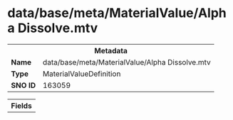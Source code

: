 <h1>data/base/meta/MaterialValue/Alpha Dissolve.mtv</h1><table><tr><th colspan="100%">Metadata</th></tr><tr><td><b>Name</b></td><td>data/base/meta/MaterialValue/Alpha Dissolve.mtv</td></tr><tr><td><b>Type</b></td><td>MaterialValueDefinition</td></tr><tr><td><b>SNO ID</b></td><td>163059</td></tr></table>

<table><tr><th colspan="100%">Fields</th></tr></table>

